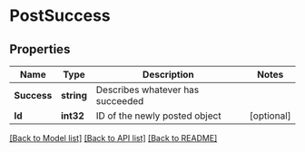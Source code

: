 # PostSuccess

## Properties

Name | Type | Description | Notes
------------ | ------------- | ------------- | -------------
**Success** | **string** | Describes whatever has succeeded | 
**Id** | **int32** | ID of the newly posted object | [optional] 

[[Back to Model list]](../README.md#documentation-for-models) [[Back to API list]](../README.md#documentation-for-api-endpoints) [[Back to README]](../README.md)


